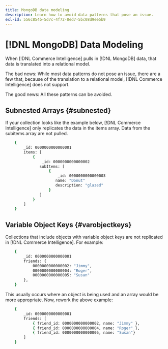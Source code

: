 ```yaml
---
title: MongoDB data modeling
description: Learn how to avoid data patterns that pose an issue.
exl-id: 556c854b-5d7c-4f72-8ed7-5bc08d9ee5b9
---
```

# [!DNL MongoDB] Data Modeling

When [!DNL Commerce Intelligence] pulls in [!DNL MongoDB] data, that data is translated into a relational model.

The bad news: While most data patterns do not pose an issue, there are a few that, because of the translation to a relational model, [!DNL Commerce Intelligence] does not support.

The good news: All these patterns can be avoided.

## Subnested Arrays {#subnested}

If your collection looks like the example below, [!DNL Commerce Intelligence] only replicates the data in the items array. Data from the subitems array are not pulled.

```bash
    {
        _id: 0000000000000001
        items: [
            {
                _id: 0000000000000002
               subItems: [
                   {
                       _id: 0000000000000003
                      name: "Donut"
                      description: "glazed"
                   }
               ]
            }
        ]
    }
```

## Variable Object Keys {#varobjectkeys}

Collections that include objects with variable object keys are not replicated in [!DNL Commerce Intelligence]. For example:

```bash
    {
        _id: 0000000000000001
        friends: {
            0000000000000002: "Jimmy",
            0000000000000004: "Roger",
            0000000000000005: "Susan"
        },
    }
```

This usually occurs where an object is being used and an array would be more appropriate. Now, rework the above example:

```bash
    {
        _id: 0000000000000001
        friends: [
            { friend_id: 0000000000000002, name: "Jimmy" },
            { friend_id: 0000000000000004, name: "Roger" },
            { friend_id: 0000000000000005, name: "Susan"}
        ]
    }
```
